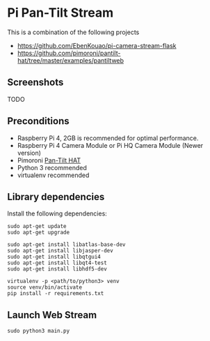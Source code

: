 # Pi Pan-Tilt Stream

This is a combination of the following projects
* https://github.com/EbenKouao/pi-camera-stream-flask
* https://github.com/pimoroni/pantilt-hat/tree/master/examples/pantiltweb

## Screenshots
TODO

## Preconditions

* Raspberry Pi 4, 2GB is recommended for optimal performance.
* Raspberry Pi 4 Camera Module or Pi HQ Camera Module (Newer version)
* Pimoroni [Pan-Tilt HAT](https://shop.pimoroni.com/products/pan-tilt-hat?variant=22408353287)
* Python 3 recommended
* virtualenv recommended

## Library dependencies
Install the following dependencies:

```
sudo apt-get update 
sudo apt-get upgrade

sudo apt-get install libatlas-base-dev
sudo apt-get install libjasper-dev
sudo apt-get install libqtgui4 
sudo apt-get install libqt4-test
sudo apt-get install libhdf5-dev

virtualenv -p <path/to/python3> venv
source venv/bin/activate
pip install -r requirements.txt
```

## Launch Web Stream

```
sudo python3 main.py
```
